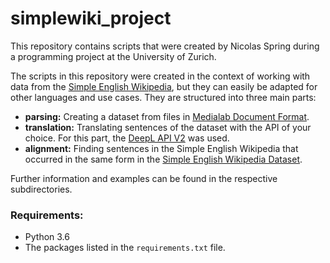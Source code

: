 # simplewiki_project

This repository contains scripts that were created by Nicolas Spring during a programming project at the University of Zurich.

The scripts in this repository were created in the context of working with data from the [Simple English Wikipedia](https://simple.wikipedia.org/wiki/Main_Page), but they can easily be adapted for other languages and use cases. They are structured into three main parts:

- **parsing:** Creating a dataset from files in [Medialab Document Format](http://medialab.di.unipi.it/wiki/Document_Format).
- **translation:** Translating sentences of the dataset with the API of your choice. For this part, the [DeepL API V2](https://www.deepl.com/docs-api/accessing-the-api/api-versions) was used.
- **alignment:** Finding sentences in the Simple English Wikipedia that occurred in the same form in the [Simple English Wikipedia Dataset](http://ssli.ee.washington.edu/tial/projects/simplification/).

Further information and examples can be found in the respective subdirectories.

### Requirements:

- Python 3.6
- The packages listed in the `requirements.txt` file.

